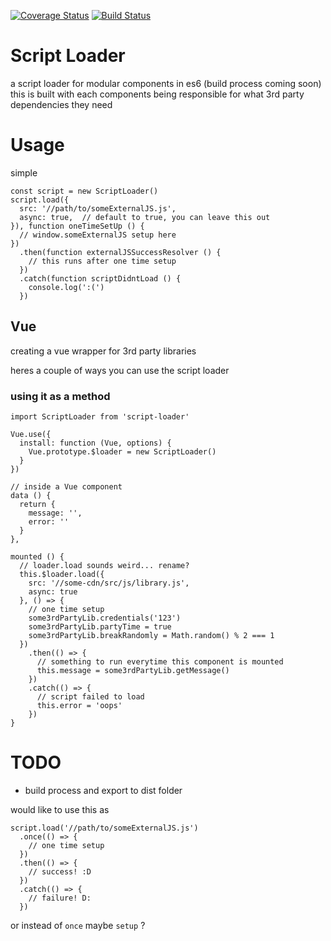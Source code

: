 [![Coverage Status](https://coveralls.io/repos/github/john-ko/script-loader/badge.svg?branch=master)](https://coveralls.io/github/john-ko/script-loader?branch=master)
[![Build Status](https://travis-ci.org/john-ko/script-loader.svg?branch=master)](https://travis-ci.org/john-ko/script-loader)


# Script Loader
a script loader for modular components in es6 (build process coming soon)
this is built with each components being responsible for what 3rd party dependencies they need

# Usage
simple

```
const script = new ScriptLoader()
script.load({
  src: '//path/to/someExternalJS.js',
  async: true,  // default to true, you can leave this out
}), function oneTimeSetUp () {
  // window.someExternalJS setup here
})
  .then(function externalJSSuccessResolver () {
    // this runs after one time setup
  })
  .catch(function scriptDidntLoad () {
    console.log(':(')
  })
```

## Vue
creating a vue wrapper for 3rd party libraries

heres a couple of ways you can use the script loader

### using it as a method
```
import ScriptLoader from 'script-loader'

Vue.use({
  install: function (Vue, options) {
    Vue.prototype.$loader = new ScriptLoader()
  }
})

// inside a Vue component
data () {
  return {
    message: '',
    error: ''
  }
},

mounted () {
  // loader.load sounds weird... rename?
  this.$loader.load({
    src: '//some-cdn/src/js/library.js',
    async: true
  }, () => {
    // one time setup
    some3rdPartyLib.credentials('123')
    some3rdPartyLib.partyTime = true
    some3rdPartyLib.breakRandomly = Math.random() % 2 === 1
  })
    .then(() => {
      // something to run everytime this component is mounted
      this.message = some3rdPartyLib.getMessage()
    })
    .catch(() => {
      // script failed to load
      this.error = 'oops'
    })
}
```

# TODO
- build process and export to dist folder

would like to use this as

```
script.load('//path/to/someExternalJS.js')
  .once(() => {
    // one time setup
  })
  .then(() => {
    // success! :D
  })
  .catch(() => {
    // failure! D:
  })
```

or instead of `once` maybe `setup` ?
